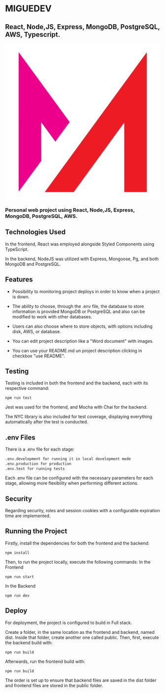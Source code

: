 # MIGUEDEV
## React, Node,JS, Express, MongoDB, PostgreSQL, AWS, Typescript.

<p align="center">
  <img src="https://github.com/migmm/migmm.github.io/blob/main/frontend/public/logo512.png" alt="Logo"/>
</p>

### Personal web project using React, Node,JS, Express, MongoDB, PostgreSQL, AWS.

## Technologies Used

In the frontend, React was employed alongside Styled Components using TypeScript.

In the backend, NodeJS was utilized with Express, Mongoose, Pg, and both MongoDB and PostgreSQL.

## Features

- Possibility to monitoring project deploys in order to know when a project is down.

- The ability to choose, through the .env file, the database to store information is provided MongoDB or PostgreSQL and also can be modified to work with other databases.

- Users can also choose where to store objects, with options including disk, AWS, or database.

- You can edit project description like a "Word document" with images.

- You can use your README.md un project description clicking in checkbox "use README". 

## Testing

Testing is included in both the frontend and the backend, each with its respective command:

    npm run test

Jest was used for the frontend, and Mocha with Chai for the backend.

The NYC library is also included for test coverage, displaying everything automatically after the test is conducted.

## .env Files

There is a .env file for each stage:

    .env.development for running it in local development mode
    .env.production for production
    .env.test for running tests

Each .env file can be configured with the necessary parameters for each stage, allowing more flexibility when performing different actions.

## Security

Regarding security, roles and session cookies with a configurable expiration time are implemented.

## Running the Project

Firstly, install the dependencies for both the frontend and the backend:

    npm install

Then, to run the project locally, execute the following commands:
In the Frontend

    npm run start

In the Backend

    npm run dev

## Deploy

For deployment, the project is configured to build in Full stack.

Create a folder, in the same location as the frontend and backend, named dist. Inside that folder, create another one called public. Then, first, execute the backend build with:

    npm run build

Afterwards, run the frontend build with:

    npm run build

The order is set up to ensure that backend files are saved in the dist folder and frontend files are stored in the public folder.
